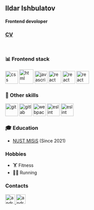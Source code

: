 ## Ildar Ishbulatov
#### Frontend devoloper

### [CV]()
</br>

### 📊 Frontend stack
<p align="left"> 
    <img src="https://upload.wikimedia.org/wikipedia/commons/thumb/6/62/CSS3_logo.svg/120px-CSS3_logo.svg.png" alt="css" width="40" height="40"/>
    <img src="https://upload.wikimedia.org/wikipedia/commons/thumb/6/61/HTML5_logo_and_wordmark.svg/120px-HTML5_logo_and_wordmark.svg.png" alt="html" width="45" height="45"/>
    <img src="https://upload.wikimedia.org/wikipedia/commons/thumb/9/99/Unofficial_JavaScript_logo_2.svg/120px-Unofficial_JavaScript_logo_2.svg.png" alt="javascript" width="40" height="40"/>
    <img src="https://upload.wikimedia.org/wikipedia/commons/thumb/3/30/React_Logo_SVG.svg/130px-React_Logo_SVG.svg.png" alt="react" width="40" height="40"/>
    <img src="https://raw.githubusercontent.com/reactjs/redux/master/logo/logo.png" alt="react" width="40" height="40"/>
    <img src="https://upload.wikimedia.org/wikipedia/commons/thumb/4/4c/Typescript_logo_2020.svg/120px-Typescript_logo_2020.svg.png" alt="react" width="40" height="40"/>
</p>
  
### 🔧 Other skills
<p>
    <img src="https://git-scm.com/images/logos/logomark-orange@2x.png" alt="git" width="40" height="40"/>
    <img src="https://www.svgrepo.com/show/331410/gitlab.svg" alt="gitlab" width="40" height="40"/>
    <img src="https://www.svgrepo.com/show/342353/webpack.svg" alt="webpack" width="40" height="40"/>
    <img src="https://cdn.worldvectorlogo.com/logos/eslint.svg" alt="eslint" width="40" height="40"/>
    <img src="https://user-images.githubusercontent.com/24728385/139563756-21492ec0-a3f4-4334-b4d1-4a563249a6fc.png" alt="eslint" width="40" height="40"/>
</p>

### 🎓 Education
* [NUST MISiS](https://en.misis.ru) (Since 2021)

### Hobbies
* 🏋 Fitness
* 🏃‍♂ Running

### Contacts
<p align="left"> 
  <a href="https://t.me/pshish0" target="_blank"> 
    <img src="https://upload.wikimedia.org/wikipedia/commons/thumb/8/82/Telegram_logo.svg/1024px-Telegram_logo.svg.png" alt="android" width="30" height="30"/> 
  </a>
  <a href="https://www.instagram.com/pepegaface_/" target="_blank"> 
    <img src="https://upload.wikimedia.org/wikipedia/commons/thumb/e/e7/Instagram_logo_2016.svg/800px-Instagram_logo_2016.svg.png" alt="android" width="30" height="30"/> 
  </a>
</p>
